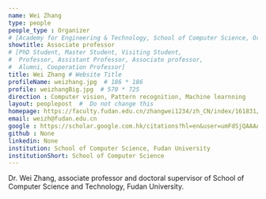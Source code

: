 ```yaml
---
name: Wei Zhang
type: people
people_type : Organizer
# [Academy for Engineering & Technology, School of Computer Science, Organizer]
showtitle: Associate professor
# [PhD Student, Master Student, Visiting Student,
#  Professor, Assistant Professor, Associate professor,
#  Alumni, Cooperation Professor]
title: Wei Zhang # Website Title
profileName: weizhang.jpg  # 186 * 186
profile: weizhangBig.jpg  # 570 * 725
direction : Computer vision, Pattern recognition, Machine learnning
layout: peoplepost  #  Do not change this
homepage: https://faculty.fudan.edu.cn/zhangwei1234/zh_CN/index/161831/list/index.htm
email: weizh@fudan.edu.cn
google : https://scholar.google.com.hk/citations?hl=en&user=umFdSjQAAAAJ
github : None
linkedin: None
institution: School of Computer Science, Fudan University
institutionShort: School of Computer Science
---
```


Dr. Wei Zhang, associate professor and doctoral supervisor of School of Computer Science and Technology, Fudan University.

